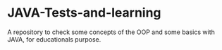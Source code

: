 # JAVA-Tests-and-learning
A repository to check some concepts of the OOP and some basics with JAVA, for educationals purpose.
